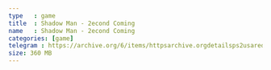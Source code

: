 ```yaml
---
type   : game
title  : Shadow Man - 2econd Coming
name   : Shadow Man - 2econd Coming
categories: [game]
telegram : https://archive.org/6/items/httpsarchive.orgdetailsps2usaredump3/Shadow%20Man%20-%202econd%20Coming.7z
size: 360 MB
---
```



